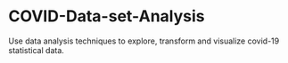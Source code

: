 # COVID-Data-set-Analysis
Use data analysis techniques to explore, transform and visualize covid-19 statistical data.
